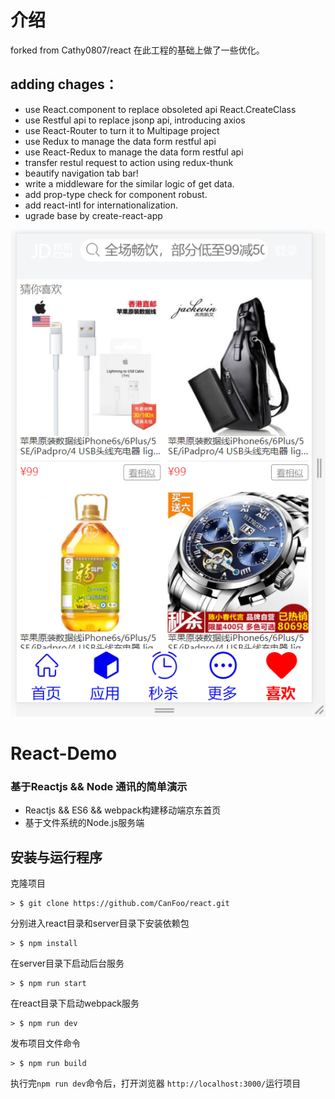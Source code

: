 
# 介绍
forked from Cathy0807/react
在此工程的基础上做了一些优化。

## adding chages：
* use React.component to replace obsoleted api React.CreateClass
* use Restful api to replace jsonp api, introducing axios
* use React-Router to turn it to Multipage project
* use Redux to manage the data form restful api
* use React-Redux to manage the data form restful api
* transfer restul request to action using redux-thunk
* beautify navigation tab bar!
* write a middleware for the similar logic of get data.
* add prop-type check for component robust.
* add react-intl for internationalization.
* ugrade base by create-react-app

![avatar](./demo.png)

# React-Demo
### 基于Reactjs && Node 通讯的简单演示

* Reactjs && ES6 && webpack构建移动端京东首页
* 基于文件系统的Node.js服务端

## 安装与运行程序

克隆项目

```
> $ git clone https://github.com/CanFoo/react.git
```

分别进入react目录和server目录下安装依赖包

```
> $ npm install
```

在server目录下启动后台服务

```
> $ npm run start
```

在react目录下启动webpack服务

```
> $ npm run dev
```

发布项目文件命令

```
> $ npm run build
```

执行完`npm run dev`命令后，打开浏览器 `http://localhost:3000/`运行项目
